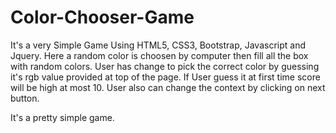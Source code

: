 # Color-Chooser-Game

It's a very Simple Game Using HTML5, CSS3, Bootstrap, Javascript and Jquery.
Here a random color is choosen by computer then fill all the box with random colors. User has change to pick the correct color by guessing it's rgb value provided at top of the page. If User guess it at first time score will be high at most 10. User also can change the context by clicking on next button.

It's a pretty simple game.